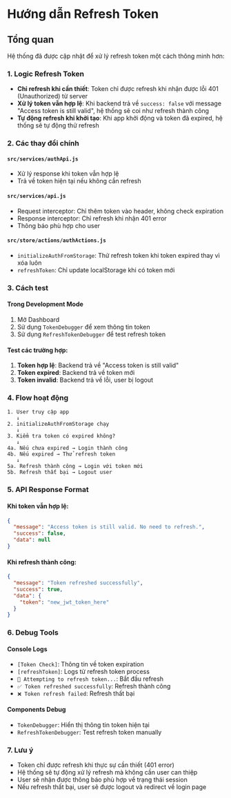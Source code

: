 # Hướng dẫn Refresh Token

## Tổng quan

Hệ thống đã được cập nhật để xử lý refresh token một cách thông minh hơn:

### 1. Logic Refresh Token

- **Chỉ refresh khi cần thiết**: Token chỉ được refresh khi nhận được lỗi 401 (Unauthorized) từ server
- **Xử lý token vẫn hợp lệ**: Khi backend trả về `success: false` với message "Access token is still valid", hệ thống sẽ coi như refresh thành công
- **Tự động refresh khi khởi tạo**: Khi app khởi động và token đã expired, hệ thống sẽ tự động thử refresh

### 2. Các thay đổi chính

#### `src/services/authApi.js`

- Xử lý response khi token vẫn hợp lệ
- Trả về token hiện tại nếu không cần refresh

#### `src/services/api.js`

- Request interceptor: Chỉ thêm token vào header, không check expiration
- Response interceptor: Chỉ refresh khi nhận 401 error
- Thông báo phù hợp cho user

#### `src/store/actions/authActions.js`

- `initializeAuthFromStorage`: Thử refresh token khi token expired thay vì xóa luôn
- `refreshToken`: Chỉ update localStorage khi có token mới

### 3. Cách test

#### Trong Development Mode

1. Mở Dashboard
2. Sử dụng `TokenDebugger` để xem thông tin token
3. Sử dụng `RefreshTokenDebugger` để test refresh token

#### Test các trường hợp:

1. **Token hợp lệ**: Backend trả về "Access token is still valid"
2. **Token expired**: Backend trả về token mới
3. **Token invalid**: Backend trả về lỗi, user bị logout

### 4. Flow hoạt động

```
1. User truy cập app
   ↓
2. initializeAuthFromStorage chạy
   ↓
3. Kiểm tra token có expired không?
   ↓
4a. Nếu chưa expired → Login thành công
4b. Nếu expired → Thử refresh token
   ↓
5a. Refresh thành công → Login với token mới
5b. Refresh thất bại → Logout user
```

### 5. API Response Format

#### Khi token vẫn hợp lệ:

```json
{
  "message": "Access token is still valid. No need to refresh.",
  "success": false,
  "data": null
}
```

#### Khi refresh thành công:

```json
{
  "message": "Token refreshed successfully",
  "success": true,
  "data": {
    "token": "new_jwt_token_here"
  }
}
```

### 6. Debug Tools

#### Console Logs

- `[Token Check]`: Thông tin về token expiration
- `[refreshToken]`: Logs từ refresh token process
- `🔄 Attempting to refresh token...`: Bắt đầu refresh
- `✅ Token refreshed successfully`: Refresh thành công
- `❌ Token refresh failed`: Refresh thất bại

#### Components Debug

- `TokenDebugger`: Hiển thị thông tin token hiện tại
- `RefreshTokenDebugger`: Test refresh token manually

### 7. Lưu ý

- Token chỉ được refresh khi thực sự cần thiết (401 error)
- Hệ thống sẽ tự động xử lý refresh mà không cần user can thiệp
- User sẽ nhận được thông báo phù hợp về trạng thái session
- Nếu refresh thất bại, user sẽ được logout và redirect về login page
